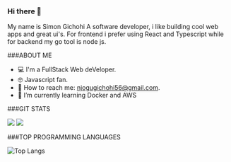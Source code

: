 ### Hi there 👋
My name is Simon Gichohi A software developer, i like building cool web apps and great ui's. 
For frontend i prefer using React and Typescript while for backend my go tool is node js. 


###ABOUT ME

-  💻 I'm a FullStack Web deVeloper.
-  🤓 Javascript fan.
-  📧 How to reach me: njogugichohi56@gmail.com.
-  🌱 I’m currently learning Docker and AWS

###GIT STATS

<img src="https://github-readme-stats.vercel.app/api?username=Gichohi-Simon&&show_icons=true&count_private=true&theme=radical"/>

<img src="https://github-readme-streak-stats.herokuapp.com/?user=Gichohi-Simon&theme=radical"/>

###TOP PROGRAMMING LANGUAGES

![Top Langs](https://github-readme-stats.vercel.app/api/top-langs/?username=Gichohi-Simon&theme=radical&title_color=BE2DE2&text_color=fff)




<!--
**Gichohi-Simon/Gichohi-Simon** is a ✨ _special_ ✨ repository because its `README.md` (this file) appears on your GitHub profile.

Here are some ideas to get you started:

- 🔭 I’m currently working on ...
- 🌱 I’m currently learning ...
- 👯 I’m looking to collaborate on ...
- 🤔 I’m looking for help with ...
- 💬 Ask me about ...
- 📫 How to reach me: ...
- 😄 Pronouns: ...
- ⚡ Fun fact: ...
-->
